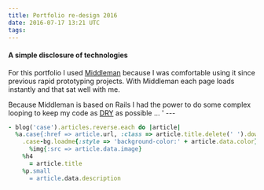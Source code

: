 ```yaml
---
title: Portfolio re-design 2016
date: 2016-07-17 13:21 UTC
tags:
---
```


#### A simple disclosure of technologies

For this portfolio I used [Middleman][df29b96c] because I was comfortable using it
since previous rapid prototyping projects. With Middleman each page loads instantly
and that sat well with me.

Because Middleman is based on Rails I had the power to do some complex looping to
keep my code as [DRY][f7eacd16] as possible ...  ' ---

```ruby
- blog('case').articles.reverse.each do |article|
  %a.case{:href => article.url, :class => article.title.delete(' ').downcase}
    .case-bg.loadme{:style => 'background-color:' + article.data.color}
      %img{:src => article.data.image}
    %h4
      = article.title
    %p.small
      = article.data.description
```

  [f7eacd16]: https://en.wikipedia.org/wiki/Don%27t_repeat_yourself "DRY"
  [df29b96c]: https://middlemanapp.com/ "Middleman"

